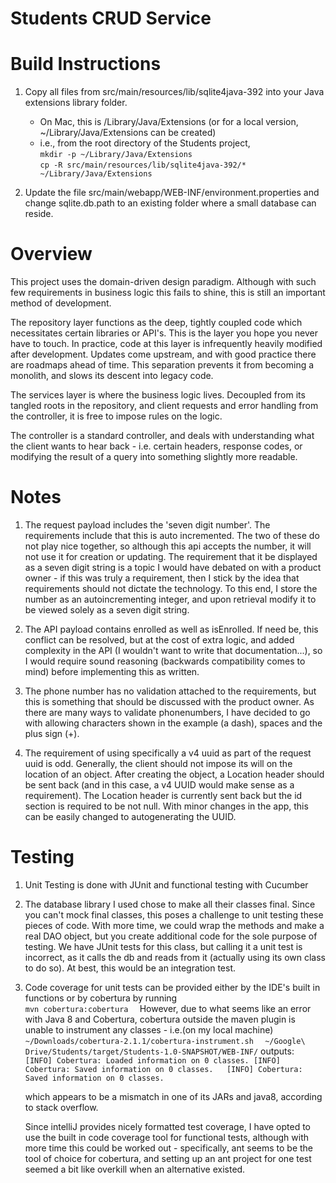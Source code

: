 Students CRUD Service
======================

Build Instructions
======================
1. Copy all files from src/main/resources/lib/sqlite4java-392 into your Java extensions library folder.
	* On Mac, this is /Library/Java/Extensions (or for a local version, ~/Library/Java/Extensions can be created)
	* i.e., from the root directory of the Students project,   
	`mkdir -p ~/Library/Java/Extensions`  
	`cp -R src/main/resources/lib/sqlite4java-392/* ~/Library/Java/Extensions`
	
	
2. Update the file src/main/webapp/WEB-INF/environment.properties and change sqlite.db.path to an 
	existing folder where a small database can reside.
	
Overview
======================

This project uses the domain-driven design paradigm. Although with such few requirements in business logic this fails
    to shine, this is still an important method of development. 
    
The repository layer functions as the deep, tightly coupled
    code which necessitates certain libraries or API's. This is the layer you hope you never have to touch. In practice,
    code at this layer is infrequently heavily modified after development. Updates come upstream, and with good practice
    there are roadmaps ahead of time. This separation prevents it from becoming a monolith, and slows its descent into legacy code.
    
The services layer is where the business logic lives. Decoupled from its tangled roots in the repository, and client
    requests and error handling from the controller, it is free to impose rules on the logic.
    
The controller is a standard controller, and deals with understanding what the client wants to hear back - i.e. certain
    headers, response codes, or modifying the result of a query into something slightly more readable.
	
Notes
======================
1. The request payload includes the 'seven digit number'. The requirements include that this is auto incremented.
    The two of these do not play nice together, so although this api accepts the number, it will not use it for creation
    or updating. The requirement that it be displayed as a seven digit string is a topic I would have debated on with a 
    product owner - if this was truly a requirement, then I stick by the idea that requirements should not dictate the technology.
    To this end, I store the number as an autoincrementing integer, and upon retrieval modify it to be viewed solely as a 
    seven digit string.
    
2. The API payload contains enrolled as well as isEnrolled. If need be, this conflict can be resolved, but at the cost of
    extra logic, and added complexity in the API (I wouldn't want to write that documentation...), so I would require
    sound reasoning (backwards compatibility comes to mind) before implementing this as written.
    
3. The phone number has no validation attached to the requirements, but this is something that should be discussed with
    the product owner. As there are many ways to validate phonenumbers, I have decided to go with allowing characters 
    shown in the example (a dash), spaces and the plus sign (+).
    
4. The requirement of using specifically a v4 uuid as part of the request uuid is odd. Generally, the client should not 
	impose its will on the location of an object. After creating the object, a Location header should be sent back 
	(and in this case, a v4 UUID would make sense as a requirement). The Location header is currently sent back but the 
	id section is required to be not null. With minor changes in the app, this can be easily changed to autogenerating the UUID.
    
    
Testing
======================

1. Unit Testing is done with JUnit and functional testing with Cucumber

2. The database library I used chose to make all their classes final. Since you can't mock final classes, this poses 
    a challenge to unit testing these pieces of code. With more time, we could wrap the methods and make a real DAO object,
    but you create additional code for the sole purpose of testing. We have JUnit tests for this class, but calling
    it a unit test is incorrect, as it calls the db and reads from it (actually using its own class to do so). At best,
    this would be an integration test.
    
3. Code coverage for unit tests can be provided either by the IDE's built in functions or by cobertura by running  
    `mvn cobertura:cobertura  `
    However, due to what seems like an error with Java 8 and Cobertura, cobertura outside the maven plugin is unable to
    instrument any classes - i.e.(on my local machine)   
    `~/Downloads/cobertura-2.1.1/cobertura-instrument.sh  `
    `~/Google\ Drive/Students/target/Students-1.0-SNAPSHOT/WEB-INF/`
    outputs:  
    `[INFO] Cobertura: Loaded information on 0 classes.
     [INFO] Cobertura: Saved information on 0 classes.  
     [INFO] Cobertura: Saved information on 0 classes.`
     
     which appears to be a mismatch in one of its JARs and java8, according to stack overflow.
     
     Since intelliJ provides nicely formatted test coverage, I have opted to use the built in code coverage tool for 
     functional tests, although with more time this could be worked out - specifically, ant seems to be the tool of choice
     for cobertura, and setting up an ant project for one test seemed a bit like overkill when an alternative existed.
     
